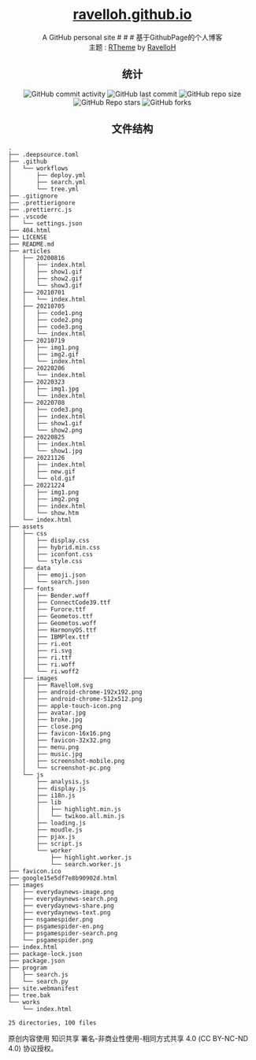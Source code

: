 <div align="center">

# [ravelloh.github.io](https://ravelloh.github.io)

A GitHub personal site # # # 基于GithubPage的个人博客  
主题 : [RTheme](https://github.com/ravelloh/RTheme) by [RavelloH](https://github.com/ravelloh)

## 统计

![GitHub commit activity](https://img.shields.io/github/commit-activity/y/RavelloH/ravelloh.github.io?style=for-the-badge)
![GitHub last commit](https://img.shields.io/github/last-commit/RavelloH/ravelloh.github.io?style=for-the-badge)
![GitHub repo size](https://img.shields.io/github/repo-size/RavelloH/ravelloh.github.io?style=for-the-badge)
![GitHub Repo stars](https://img.shields.io/github/stars/RavelloH/ravelloh.github.io?style=for-the-badge)
![GitHub forks](https://img.shields.io/github/forks/RavelloH/ravelloh.github.io?style=for-the-badge)

## 文件结构

</div>

<!-- readme-tree start -->
```
.
├── .deepsource.toml
├── .github
│   └── workflows
│       ├── deploy.yml
│       ├── search.yml
│       └── tree.yml
├── .gitignore
├── .prettierignore
├── .prettierrc.js
├── .vscode
│   └── settings.json
├── 404.html
├── LICENSE
├── README.md
├── articles
│   ├── 20200816
│   │   ├── index.html
│   │   ├── show1.gif
│   │   ├── show2.gif
│   │   └── show3.gif
│   ├── 20210701
│   │   └── index.html
│   ├── 20210705
│   │   ├── code1.png
│   │   ├── code2.png
│   │   ├── code3.png
│   │   └── index.html
│   ├── 20210719
│   │   ├── img1.png
│   │   ├── img2.gif
│   │   └── index.html
│   ├── 20220206
│   │   └── index.html
│   ├── 20220323
│   │   ├── img1.jpg
│   │   └── index.html
│   ├── 20220708
│   │   ├── code3.png
│   │   ├── index.html
│   │   ├── show1.gif
│   │   └── show2.png
│   ├── 20220825
│   │   ├── index.html
│   │   └── show1.jpg
│   ├── 20221126
│   │   ├── index.html
│   │   ├── new.gif
│   │   └── old.gif
│   ├── 20221224
│   │   ├── img1.png
│   │   ├── img2.png
│   │   ├── index.html
│   │   └── show.htm
│   └── index.html
├── assets
│   ├── css
│   │   ├── display.css
│   │   ├── hybrid.min.css
│   │   ├── iconfont.css
│   │   └── style.css
│   ├── data
│   │   ├── emoji.json
│   │   └── search.json
│   ├── fonts
│   │   ├── Bender.woff
│   │   ├── ConnectCode39.ttf
│   │   ├── Furore.ttf
│   │   ├── Geometos.ttf
│   │   ├── Geometos.woff
│   │   ├── HarmonyOS.ttf
│   │   ├── IBMPlex.ttf
│   │   ├── ri.eot
│   │   ├── ri.svg
│   │   ├── ri.ttf
│   │   ├── ri.woff
│   │   └── ri.woff2
│   ├── images
│   │   ├── RavelloH.svg
│   │   ├── android-chrome-192x192.png
│   │   ├── android-chrome-512x512.png
│   │   ├── apple-touch-icon.png
│   │   ├── avatar.jpg
│   │   ├── broke.jpg
│   │   ├── close.png
│   │   ├── favicon-16x16.png
│   │   ├── favicon-32x32.png
│   │   ├── menu.png
│   │   ├── music.jpg
│   │   ├── screenshot-mobile.png
│   │   └── screenshot-pc.png
│   └── js
│       ├── analysis.js
│       ├── display.js
│       ├── i18n.js
│       ├── lib
│       │   ├── highlight.min.js
│       │   └── twikoo.all.min.js
│       ├── loading.js
│       ├── moudle.js
│       ├── pjax.js
│       ├── script.js
│       └── worker
│           ├── highlight.worker.js
│           └── search.worker.js
├── favicon.ico
├── google15e5df7e8b90902d.html
├── images
│   ├── everydaynews-image.png
│   ├── everydaynews-search.png
│   ├── everydaynews-share.png
│   ├── everydaynews-text.png
│   ├── nsgamespider.png
│   ├── psgamespider-en.png
│   ├── psgamespider-search.png
│   └── psgamespider.png
├── index.html
├── package-lock.json
├── package.json
├── program
│   ├── search.js
│   └── search.py
├── site.webmanifest
├── tree.bak
└── works
    └── index.html

25 directories, 100 files
```
<!-- readme-tree end -->

原创内容使用 知识共享 署名-非商业性使用-相同方式共享 4.0 (CC BY-NC-ND 4.0) 协议授权。
